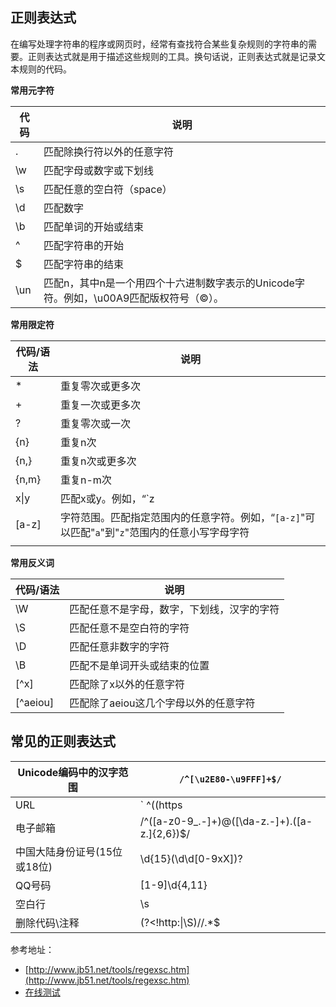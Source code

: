 ## 正则表达式

在编写处理字符串的程序或网页时，经常有查找符合某些复杂规则的字符串的需要。正则表达式就是用于描述这些规则的工具。换句话说，正则表达式就是记录文本规则的代码。  

**常用元字符**

| 代码 | 说明                                                         |
| ---- | ------------------------------------------------------------ |
| .    | 匹配除换行符以外的任意字符                                   |
| \w   | 匹配字母或数字或下划线                                       |
| \s   | 匹配任意的空白符（space）                                    |
| \d   | 匹配数字                                                     |
| \b   | 匹配单词的开始或结束                                         |
| ^    | 匹配字符串的开始                                             |
| $    | 匹配字符串的结束                                             |
| \un  | 匹配n，其中n是一个用四个十六进制数字表示的Unicode字符。例如，\u00A9匹配版权符号（©）。 |

**常用限定符**

| 代码/语法 | 说明                                                         |
| --------- | ------------------------------------------------------------ |
| *         | 重复零次或更多次                                             |
| +         | 重复一次或更多次                                             |
| ?         | 重复零次或一次                                               |
| {n}       | 重复n次                                                      |
| {n,}      | 重复n次或更多次                                              |
| {n,m}     | 重复n-m次                                                    |
| x\|y      | 匹配x或y。例如，“`z|food`"能匹配"`z`"或"`food`"。"`(z|f)ood`"则匹配"`zood`"或"`food`"。 |
| [a-z]     | 字符范围。匹配指定范围内的任意字符。例如，“`[a-z]`"可以匹配"`a`"到"`z`"范围内的任意小写字母字符 |
|           |                                                              |

**常用反义词**

| 代码/语法 | 说明                                       |
| --------- | ------------------------------------------ |
| \W        | 匹配任意不是字母，数字，下划线，汉字的字符 |
| \S        | 匹配任意不是空白符的字符                   |
| \D        | 匹配任意非数字的字符                       |
| \B        | 匹配不是单词开头或结束的位置               |
| [^x]      | 匹配除了x以外的任意字符                    |
| [^aeiou]  | 匹配除了aeiou这几个字母以外的任意字符      |

## 常见的正则表达式

| Unicode编码中的汉字范围      | `/^[\u2E80-\u9FFF]+$/`                            |
| ---------------------------- | ------------------------------------------------- |
| URL                          | ` ^((https|http)?:\/\/)[^\s]+ `                   |
| 电子邮箱                     | /^([a-z0-9_\.-]+)@([\da-z\.-]+)\.([a-z\.]{2,6})$/ |
| 中国大陆身份证号(15位或18位) | \d{15}(\d\d[0-9xX])?                              |
| QQ号码                       | [1-9]\d{4,11}                                     |
| 空白行                       | \s                                                |
| 删除代码\\注释               | (?<!http:\|\S)//.*$                               |

参考地址：

- [http://www.jb51.net/tools/regexsc.htm](http://www.jb51.net/tools/regexsc.htm)
- [在线测试](http://tool.chinaz.com/regex/)